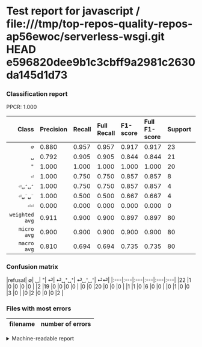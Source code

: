 # Test report for javascript / file:///tmp/top-repos-quality-repos-ap56ewoc/serverless-wsgi.git HEAD e596820dee9b1c3cbff9a2981c2630da145d1d73

### Classification report

PPCR: 1.000

| Class | Precision | Recall | Full Recall | F1-score | Full F1-score | Support | Full Support | PPCR |
|------:|:----------|:-------|:------------|:---------|:---------|:--------|:-------------|:-----|
| `∅` | 0.880| 0.957| 0.957| 0.917| 0.917| 23| 23| 1.000 |
| `␣` | 0.792| 0.905| 0.905| 0.844| 0.844| 21| 21| 1.000 |
| `"` | 1.000| 1.000| 1.000| 1.000| 1.000| 20| 20| 1.000 |
| `⏎` | 1.000| 0.750| 0.750| 0.857| 0.857| 8| 8| 1.000 |
| `⏎␣⁺␣⁺` | 1.000| 0.750| 0.750| 0.857| 0.857| 4| 4| 1.000 |
| `⏎␣⁻␣⁻` | 1.000| 0.500| 0.500| 0.667| 0.667| 4| 4| 1.000 |
| `⏎⏎` | 0.000| 0.000| 0.000| 0.000| 0.000| 0| 0| 0.000 |
| `weighted avg` | 0.911| 0.900| 0.900| 0.897| 0.897| 80| 80| 1.000 |
| `micro avg` | 0.900| 0.900| 0.900| 0.900| 0.900| 80| 80| 1.000 |
| `macro avg` | 0.810| 0.694| 0.694| 0.735| 0.735| 80| 80| 1.000 |

### Confusion matrix

|refusal|  ∅| ␣| "| ⏎| ⏎␣⁺␣⁺| ⏎␣⁻␣⁻| ⏎⏎| 
|:---|:---|:---|:---|:---|:---|
|22 |1 |0 |0 |0 |0 |
|2 |19 |0 |0 |0 |0 |
|0 |0 |20 |0 |0 |0 |
|1 |1 |0 |6 |0 |0 |
|0 |1 |0 |0 |3 |0 |
|0 |2 |0 |0 |0 |2 |

### Files with most errors

| filename | number of errors|
|:----:|:-----|

<details>
    <summary>Machine-readable report</summary>
```json
{
  "cl_report": {"\"": {"f1-score": 1.0, "precision": 1.0, "recall": 1.0, "support": 20}, "macro avg": {"f1-score": 0.7345804988662132, "precision": 0.8102380952380953, "recall": 0.6944690919846199, "support": 80}, "micro avg": {"f1-score": 0.9, "precision": 0.9, "recall": 0.9, "support": 80}, "weighted avg": {"f1-score": 0.8971130952380953, "precision": 0.9108124999999999, "recall": 0.9, "support": 80}, "\u2205": {"f1-score": 0.9166666666666666, "precision": 0.88, "recall": 0.9565217391304348, "support": 23}, "\u23ce": {"f1-score": 0.8571428571428571, "precision": 1.0, "recall": 0.75, "support": 8}, "\u23ce\u23ce": {"f1-score": 0.0, "precision": 0.0, "recall": 0.0, "support": 0}, "\u23ce\u2423\u207a\u2423\u207a": {"f1-score": 0.8571428571428571, "precision": 1.0, "recall": 0.75, "support": 4}, "\u23ce\u2423\u207b\u2423\u207b": {"f1-score": 0.6666666666666666, "precision": 1.0, "recall": 0.5, "support": 4}, "\u2423": {"f1-score": 0.8444444444444444, "precision": 0.7916666666666666, "recall": 0.9047619047619048, "support": 21}},
  "cl_report_full": {"\"": {"f1-score": 1.0, "precision": 1.0, "recall": 1.0, "support": 20}, "macro avg": {"f1-score": 0.7345804988662132, "precision": 0.8102380952380953, "recall": 0.6944690919846199, "support": 80}, "micro avg": {"f1-score": 0.9, "precision": 0.9, "recall": 0.9, "support": 80}, "weighted avg": {"f1-score": 0.8971130952380953, "precision": 0.9108124999999999, "recall": 0.9, "support": 80}, "\u2205": {"f1-score": 0.9166666666666666, "precision": 0.88, "recall": 0.9565217391304348, "support": 23}, "\u23ce": {"f1-score": 0.8571428571428571, "precision": 1.0, "recall": 0.75, "support": 8}, "\u23ce\u23ce": {"f1-score": 0.0, "precision": 0.0, "recall": 0.0, "support": 0}, "\u23ce\u2423\u207a\u2423\u207a": {"f1-score": 0.8571428571428571, "precision": 1.0, "recall": 0.75, "support": 4}, "\u23ce\u2423\u207b\u2423\u207b": {"f1-score": 0.6666666666666666, "precision": 1.0, "recall": 0.5, "support": 4}, "\u2423": {"f1-score": 0.8444444444444444, "precision": 0.7916666666666666, "recall": 0.9047619047619048, "support": 21}},
  "ppcr": 1.0
}
```
</details>
